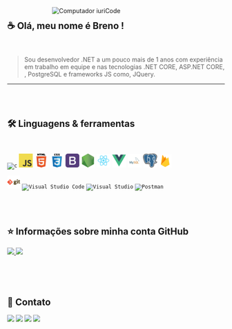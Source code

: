 <img src="https://raw.githubusercontent.com/MicaelliMedeiros/micaellimedeiros/master/image/computer-illustration.png" min-width="400px" max-width="400px" width="400px" align="right" alt="Computador iuriCode">

## ☕ Olá, meu nome é <strong> Breno !</strong>
<br/>

> Sou desenvolvedor .NET a um pouco mais de 1 anos com experiência em trabalho em equipe e nas tecnologias .NET CORE, ASP.NET CORE, , PostgreSQL e frameworks JS como, JQuery.

----

<br/>
<br/>

## 🛠 Linguagens & ferramentas

<br/>

<code><img height="32" src="https://seeklogo.com/images/C/c-sharp-c-logo-02F17714BA-seeklogo.com.png" alt="c"/></code>
<code><img height="32" src="https://raw.githubusercontent.com/github/explore/80688e429a7d4ef2fca1e82350fe8e3517d3494d/topics/javascript/javascript.png" alt="Javascript"/></code>
<code><img height="32" src="https://raw.githubusercontent.com/github/explore/80688e429a7d4ef2fca1e82350fe8e3517d3494d/topics/html/html.png" alt="HTML5"/></code>
<code><img height="32" src="https://raw.githubusercontent.com/github/explore/80688e429a7d4ef2fca1e82350fe8e3517d3494d/topics/css/css.png" alt="CSS"/></code>
<code><img height="32" src="https://raw.githubusercontent.com/github/explore/80688e429a7d4ef2fca1e82350fe8e3517d3494d/topics/bootstrap/bootstrap.png" alt="Bootstrap"/></code>
<code><img height="32" src="https://raw.githubusercontent.com/github/explore/80688e429a7d4ef2fca1e82350fe8e3517d3494d/topics/nodejs/nodejs.png" alt="Nodejs"/></code>
<code><img height="32" src="https://raw.githubusercontent.com/github/explore/80688e429a7d4ef2fca1e82350fe8e3517d3494d/topics/react/react.png" alt="React"/></code>
<code><img height="32" src="https://raw.githubusercontent.com/github/explore/80688e429a7d4ef2fca1e82350fe8e3517d3494d/topics/vue/vue.png" alt="Angular"/></code>
<code><img height="32" src="https://raw.githubusercontent.com/github/explore/80688e429a7d4ef2fca1e82350fe8e3517d3494d/topics/mysql/mysql.png" alt="MySQL"/></code>
<code><img height="32" src="https://raw.githubusercontent.com/github/explore/80688e429a7d4ef2fca1e82350fe8e3517d3494d/topics/postgresql/postgresql.png" alt="PostegreSQL"/></code>
<code><img height="30" src="https://raw.githubusercontent.com/github/explore/80688e429a7d4ef2fca1e82350fe8e3517d3494d/topics/firebase/firebase.png"></code>

<code><img height="30" src="https://raw.githubusercontent.com/github/explore/80688e429a7d4ef2fca1e82350fe8e3517d3494d/topics/git/git.png"></code>
  <code><img height="32" src="https://user-images.githubusercontent.com/674621/71187801-14e60a80-2280-11ea-94c9-e56576f76baf.png" alt="Visual Studio Code"/></code>
  <code><img height="32" src="https://upload.wikimedia.org/wikipedia/commons/thumb/c/cd/Visual_Studio_2017_Logo.svg/1200px-Visual_Studio_2017_Logo.svg.png" alt="Visual Studio"/></code>
     <code><img height="32" src="https://seeklogo.com/images/P/postman-logo-F43375A2EB-seeklogo.com.png" alt="Postman"/></code>
<br/>
<br/>
<br/>
<br/>



## ⭐ Informações sobre minha conta GitHub
  
<!-- <p align="center">
<a href="https://github.com/YatoEbisu">
  <img height="180em" src="https://github-readme-streak-stats.herokuapp.com/?user=YatoEbisu&theme=tokyonight"/>
</a>
</p> -->

<p align="left">
<a href="https://github.com/YatoEbisu">
  <img height="180em" src="https://github-readme-stats.vercel.app/api/?username=YatoEbisu&theme=tokyonight&count_private=true&show_icons=true"/>
  <img height="180em" src="https://github-readme-stats.vercel.app/api/top-langs/?username=YatoEbisu&theme=tokyonight&layout=compact&langs_count=8"/>
</a>
</p>

<br/>
<br/>
<br/>

##   🤝 Contato
<a href="mailto:BrenoSilvaFortunato@gmail.com"><img src="https://img.shields.io/badge/Gmail-D14836?style=for-the-badge&logo=gmail&logoColor=white"/></a>
<a href="https://www.linkedin.com/in/breno-silva-fortunato/"><img src="https://img.shields.io/badge/LinkedIn-0077B5?style=for-the-badge&logo=linkedin&logoColor=white"/></a>
<a href="https://github.com/YatoEbisu"><img src="https://img.shields.io/badge/GitHub-100000?style=for-the-badge&logo=github&logoColor=white"/></a>
<a href="https://api.whatsapp.com/send?text=Olá&phone=+5534991794987"><img src="https://img.shields.io/badge/WhatsApp-25D366?style=for-the-badge&logo=whatsapp&logoColor=white"/></a>





